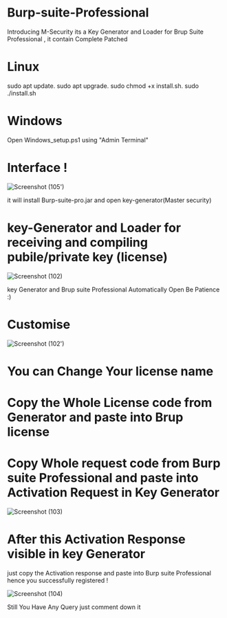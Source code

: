 # Burp-suite-Professional
Introducing M-Security its a Key Generator and Loader for Brup Suite Professional , it contain Complete Patched

# Linux
 sudo apt update.
 sudo apt upgrade.
 sudo chmod +x install.sh.
 sudo ./install.sh

# Windows 
Open Windows_setup.ps1 using "Admin Terminal"

# Interface !
![Screenshot (105')](https://user-images.githubusercontent.com/107274773/206928660-ca0c1ec2-535b-4671-b192-6600ba8ad2fa.png)

it will install Burp-suite-pro.jar and open key-generator(Master security)

# key-Generator and Loader for receiving and compiling pubile/private key (license)
![Screenshot (102)](https://user-images.githubusercontent.com/107274773/206928861-138def53-d63a-411a-806a-9c34cf4487be.png)

key Generator and Brup suite Professional Automatically Open
Be Patience :)


# Customise
![Screenshot (102')](https://user-images.githubusercontent.com/107274773/206929579-682a246a-e6a1-40a4-b713-c2aab73caa78.png)

# You can Change Your license name

# Copy the Whole License code from Generator and paste into Brup license
# Copy Whole request code from Burp suite Professional and paste into Activation Request in Key Generator

![Screenshot (103)](https://user-images.githubusercontent.com/107274773/206929190-99f25688-32bb-469f-88ba-a6bfd9399bbe.png)

# After this Activation Response visible in key Generator
just copy the Activation response and paste into Burp suite Professional
hence you successfully registered !

![Screenshot (104)](https://user-images.githubusercontent.com/107274773/206929419-de606b90-6cc0-45fa-b8df-cc902748971b.png)


Still You Have Any Query just comment down it
